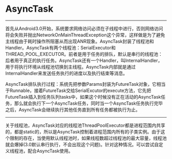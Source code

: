 # AsyncTask
---


首先从Android3.0开始，系统要求网络访问必须在子线程中进行，否则网络访问将会失败并抛出NetworkOnMainThreadException这个异常，这样做是为了避免主线程由于耗时操作所阻塞从而出现ANR现象。AsyncTask封装了线程池和Handler。AsyncTask有两个线程池：SerialExecutor和THREAD_POOL_EXECUTOR。前者是用于任务的排队，默认是串行的线程池：后者用于真正的执行任务。AsyncTask还有一个Handler，叫InternalHandler，用于将执行环境从线程池切换到主线程。AsyncTask内部就是通过InternalHandler来发送任务执行的进度以及执行结束等消息。

AsyncTask排队执行过程：系统先把参数Params封装为FutureTask对象，它相当于Runnable，接着FutureTask交给SerialExcutor的execute方法，它先把FutureTask插入到任务队列tasks中，如果这个时候没有正在活动的AsyncTask任务，那么就会执行下一个AsyncTask任务，同时当一个AsyncTask任务执行完毕之后，AsyncTask会继续执行其他任务直到所有任务都被执行为止。


---

关于线程池，AsyncTask对应的线程池ThreadPoolExecutor都是进程范围内共享的，都是static的，所以是AsyncTask控制着进程范围内所有的子类实例。由于这个限制的存在，当使用默认线程池时，如果线程数超过线程池的最大容量，线程池就会爆掉(3.0默认串行执行，不会出现这个问题)。针对这种情况。可以尝试自定义线程池，配合AsyncTask使用。


